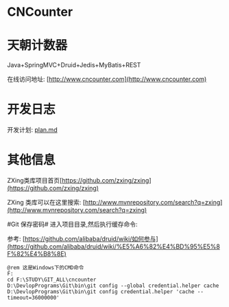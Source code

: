 CNCounter
=========

# 天朝计数器 #

Java+SpringMVC+Druid+Jedis+MyBatis+REST

在线访问地址: [http://www.cncounter.com](http://www.cncounter.com)


# 开发日志

开发计划: [plan.md](plan.md)


# 其他信息 #
ZXing类库项目首页[https://github.com/zxing/zxing](https://github.com/zxing/zxing)

ZXing 类库可以在这里搜索: [http://www.mvnrepository.com/search?q=zxing](http://www.mvnrepository.com/search?q=zxing)

#Git 保存密码#
进入项目目录,然后执行缓存命令:

参考: [https://github.com/alibaba/druid/wiki/如何参与](https://github.com/alibaba/druid/wiki/%E5%A6%82%E4%BD%95%E5%8F%82%E4%B8%8E)

	@rem 这是Windows下的CMD命令
	F:
	cd F:\STUDY\GIT_ALL\cncounter
	D:\DevlopPrograms\Git\bin\git config --global credential.helper cache
	D:\DevlopPrograms\Git\bin\git config credential.helper 'cache --timeout=36000000'

